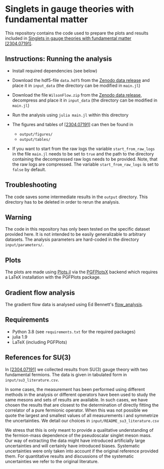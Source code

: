# Singlets in gauge theories with fundamental matter
This repository contains the code used to prepare the plots and results included in [Singlets in gauge theories with fundamental matter [2304.07191]](https://arxiv.org/abs/2304.07191v1).

## Instructions: Running the analysis
- Install required dependencies (see below)
- Download the hdf5-file `data.hdf5` from the [Zenodo data release](https://zenodo.org/records/8154928) and place it in `input_data` (the directory can be modified in `main.jl`)
- Download the file `WilsonFlow.zip` from the [Zenodo data release](https://zenodo.org/records/8154928), decompress and place it in `input_data` (the directory can be modified in `main.jl`)
- Run the analysis using `julia main.jl` within this directory
- The figures and tables of [[2304.07191]](https://arxiv.org/abs/2304.07191v1) can then be found in
    - `output/figures/`
    - `output/tables/`

- If you want to start from the raw logs the variable `start_from_raw_logs` in the file `main.jl` needs to be set to `true` and the path to the directory containing the decompressed raw logs needs to be provided. Note, that the raw logs are compressed. The variable `start_from_raw_logs` is set to `false` by default.

## Troubleshooting

The code saves some intermediate results in the `output` directory. This directory has to be deleted in order to rerun the analysis.

## Warning

The code in this repository has only been tested on the specific dataset provided here. It is not intended to be easily generalizable to arbitrary datasets. The analysis parameters are hard-coded in the directory `input/parameters/`.

## Plots

The plots are made using [Plots.jl](https://zenodo.org/record/7994271) via the [PGFPlotsX](https://github.com/KristofferC/PGFPlotsX.jl) backend which requires a LaTeX installation with the PGFPlots package.

## Gradient flow analysis

The gradient flow data is analysed using Ed Bennett's [flow_analysis](https://github.com/edbennett/flow_analysis).

## Requirements
- Python 3.8 (see `requirements.txt` for the required packages)
- julia 1.9
- LaTeX (including PGFPlots)

## References for SU(3)

In [[2304.07191]](https://arxiv.org/abs/2304.07191v1) we collected results from SU(3) gauge theory with two fundamental fermions. The data is given in tabulated form in `input/su3_literature.csv`.

In some cases, the measurement has been performed using different methods in the analysis or different operators have been used to study the same mesons and sets of results are available. In such cases, we have chosen the results that are closest to the determination of directly fitting the correlator of a pure fermionic operator. When this was not possible we quote the largest and smallest values of all measurements i and symmetrize the uncertainties. We detail our choices in `input/README_su3_literature.csv`

We stress that this is only meant to provide a qualitative understanding of the fermion-mass dependence of the pseudoscalar singlet meson mass. Our way of extracting the data might have introduced artificially large uncertainties and will certainly have introduced biases. Systematic uncertainties were only taken into account if the original reference provided them. For quantitative results and discussions of the systematic uncertainties we refer to the original literature.
